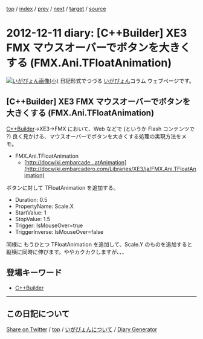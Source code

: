 [top](../index.html) 
 / [index](index.html) 
 / [prev](ig121210.html) 
 / [next](ig121213.html) 
 / [target](https://igapyon.github.io/diary/2012/ig121211.html) 
 / [source](https://github.com/igapyon/diary/blob/gh-pages/2012/ig121211.src.md) 

2012-12-11 diary: [C++Builder] XE3 FMX マウスオーバーでボタンを大きくする (FMX.Ani.TFloatAnimation)
=====================================================================================================
[![いがぴょん画像(小)](https://igapyon.github.io/diary/images/iga200306s.jpg "いがぴょん")](https://igapyon.github.io/diary/memo/memoigapyon.html) 日記形式でつづる [いがぴょん](https://igapyon.github.io/diary/memo/memoigapyon.html)コラム ウェブページです。

## [C++Builder] XE3 FMX マウスオーバーでボタンを大きくする (FMX.Ani.TFloatAnimation)

[C++Builder](../keyword/cppbuilder.html)->XE3->FMX において、Web などで (というか Flash コンテンツで ?) 良く見かける、マウスオーバーでボタンを大きくする処理の実現方法をメモ。

* FMX.Ani.TFloatAnimation
  * [http://docwiki.embarcade...atAnimation](http://docwiki.embarcadero.com/Libraries/XE3/ja/FMX.Ani.TFloatAnimation)


ボタンに対して TFloatAnimation を追加する。

* Duration: 0.5
* PropertyName: Scale.X
* StartValue: 1
* StopValue: 1.5
* Trigger: IsMouseOver=true
* TriggerInverse: IsMouseOver=false


同様に もうひとつ TFloatAnimation を追加して、Scale.Y のものを追加すると 縦横に同時に伸びます。ややカクカクしますが、、、

## 登場キーワード

* [C++Builder](../keyword/cppbuilder.html)

----------------------------------------------------------------------------------------------------

## この日記について

[Share on Twitter](https://twitter.com/intent/tweet?hashtags=igapyon%2Cdiary%2C%E3%81%84%E3%81%8C%E3%81%B4%E3%82%87%E3%82%93%2CC%2B%2BBuilder&text=%5BC%2B%2BBuilder%5D+XE3+FMX+%E3%83%9E%E3%82%A6%E3%82%B9%E3%82%AA%E3%83%BC%E3%83%90%E3%83%BC%E3%81%A7%E3%83%9C%E3%82%BF%E3%83%B3%E3%82%92%E5%A4%A7%E3%81%8D%E3%81%8F%E3%81%99%E3%82%8B+%28FMX.Ani.TFloatAnimation%29&url=https%3A%2F%2Figapyon.github.io%2Fdiary%2F2012%2Fig121211.html) / [top](../index.html) / [いがぴょんについて](https://igapyon.github.io/diary/memo/memoigapyon.html) / [Diary Generator](https://github.com/igapyon/igapyonv3)
